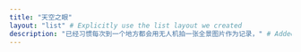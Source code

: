 ```yaml
---
title: "天空之眼"
layout: "list" # Explicitly use the list layout we created
description: "已经习惯每次到一个地方都会用无人机拍一张全景图片作为记录，" # Added description to front matter
---
```

